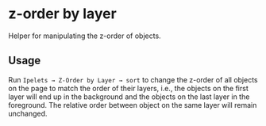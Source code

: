 # z-order by layer #

Helper for manipulating the z-order of objects.


## Usage ##

Run `Ipelets → Z-Order by Layer → sort` to change the z-order of all
objects on the page to match the order of their layers, i.e., the
objects on the first layer will end up in the background and the
objects on the last layer in the foreground.  The relative order
between object on the same layer will remain unchanged.
